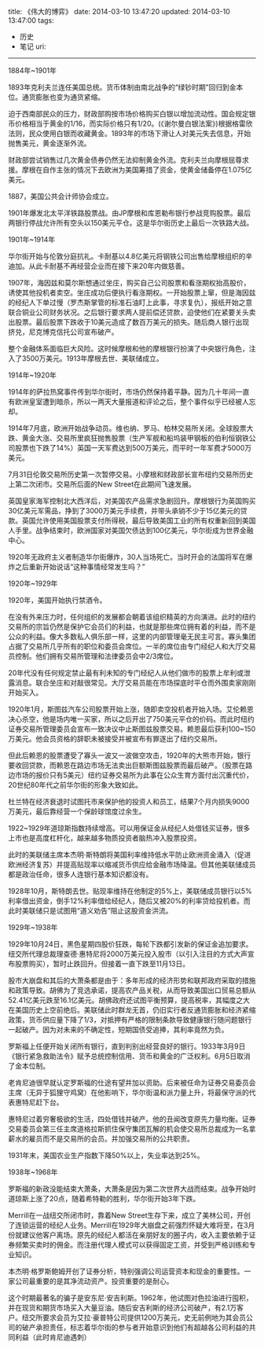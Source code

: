 title: 《伟大的博弈》
date: 2014-03-10 13:47:20
updated: 2014-03-10 13:47:00
tags: 
 - 历史
 - 笔记
uri: 
---

1884年~1901年

1893年克利夫兰连任美国总统。货币体制由南北战争的“绿钞时期”回归到金本位。通货膨胀也变为通货紧缩。

迫于西南部民众的压力，财政部购按市场价格购买白银以增加流动性。国会规定银币价格相当于黄金的1/16，而实际价格只有1/20。(《谢尔曼白银法案》)根据格雷欣法则，民众使用白银而收藏黄金。1893年的市场下滑让人对美元失去信息，开始抛售美元，黄金逐渐外流。

财政部尝试销售过几次黄金债券仍然无法抑制黄金外流。克利夫兰向摩根屈尊求援。摩根在自作主张的情况下去欧洲为美国筹措了资金，使黄金储备停在1.075亿美元。

1887，美国公共会计师协会成立。

1901年爆发北太平洋铁路股票战。由JP摩根和库恩勒布银行参战竞购股票。最后两银行停战允许所有空头以150美元平仓。这是华尔街历史上最后一次铁路大战。

1901年~1914年

华尔街开始与伦敦分庭抗礼。卡耐基以4.8亿美元将钢铁公司出售给摩根组织的辛迪加。从此卡耐基不再经营企业而在接下来20年内做慈善。

1907年，海因兹和莫尔斯想通过坐庄，购买自己公司股票和看涨期权抬高股价，诱使其他投机者卖空。坐庄成功后便执行看涨期权。一开始股票上窜，但是海因兹的经纪人下单过慢（罗杰斯掌管的标准石油盯上此事，寻求复仇），报纸开始之意联合铜业公司财务状况。之后银行要求两人提前偿还贷款，迫使他们在紧要关头卖出股票。最后股票下跌收于10美元造成了数百万美元的损失。随后商人银行出现挤兑，尼克博克信托公司宣布破产。

整个金融体系面临巨大风险。这时候摩根和他的摩根银行扮演了中央银行角色，注入了3500万美元。1913年摩根去世、美联储成立。

1914年~1920年

1914年的萨拉热窝事件传到华尔街时，市场仍然保持着平静。因为几十年间一直有欧洲皇室遭到暗杀，所以一两天大量报道和评论之后，整个事件似乎已经被人忘却。

1914年7月底，欧洲开始战争动员。维也纳、罗马、柏林交易所关闭。全球股票大跌、黄金大涨、交易所里疯狂抛售股票（生产军舰和船坞装甲钢板的伯利恒钢铁公司股票也下跌了14%）英国一天军费达到500万美元，而平时一年军费才5000万美元。

7月31日伦敦交易所历史第一次暂停交易。小摩根和财政部长宣布纽约交易所历史上第二次闭市。交易所后面的New Street在此期间飞速发展。

英国皇家海军控制北大西洋后，对美国农产品需求急剧回升。摩根银行为英国购买30亿美元军需品，挣到了3000万美元手续费，并带头承销不少于15亿美元的贷款。英国允许使用美国股票支付所得税，最后导致美国工业的所有权重新回到美国人手里。战争结束时，欧洲国家对美国欠债达到100亿美元，华尔街成为世界金融中心。

1920年无政府主义者制造华尔街爆炸，30人当场死亡。当时开会的法国将军在爆炸之后重新开始说话“这种事情经常发生吗？”

1920年~1929年

1920年，美国开始执行禁酒令。

在没有外来压力时，任何组织的发展都会朝着该组织精英的方向演进。此时的纽约交易所的宗旨仍然是保护它会员们的利益，也就是那些席位拥有着的利益，而不是公众的利益。像大多数私人俱乐部一样，这里的内部管理毫无民主可言。寡头集团占据了交易所几乎所有的职位和委员会席位。一半的席位由专门经纪人和大厅交易员控制。他们拥有交易所管理和法律委员会中2/3席位。

20年代没有任何规定禁止最有利未知的专门经纪人从他们做市的股票上牟利或泄露消息。联合坐庄和对敲很常见。大厅交易员能在市场探底时平仓而外围卖家刚刚开始买入。

1920年1月，斯图兹汽车公司股票开始上涨，随即卖空投机者开始入场。艾伦赖恩决心杀空，他是场内唯一买家，所以之后开出了750美元平仓的价码。而此时纽约证券交易所管理委员会宣布一致决议中止斯图兹股票交易。赖恩最后获利100~150万美元。他会员资格的辞职未被接受并被宣布有罪逐出了纽约交易所。

但此后赖恩的股票遭受了寡头一波又一波做空攻击，1920年的大熊市开始，银行要收回贷款，而赖恩在路边市场无法卖出巨额斯图兹股票而最后破产。（股票在路边市场的报价只有5美元）纽约证券交易所为此事在公众生育方面付出沉重代价，20世纪80年代之前华尔街的形象大致如此。

杜兰特在经济衰退时试图托市来保护他的投资人和员工，结果7个月内损失9000万美元，最后靠经营一个保龄球馆度过余生。

1922~1929年道琼斯指数持续增高。可以用保证金从经纪人处借钱买证券，很多上市也是高度杠杆化，越来越多物质投资者脑热冲入股票投资。

此时的美联储主席本杰明·斯特朗将美国利率维持低水平防止欧洲资金涌入（促进欧洲经济复苏）并提高贴现率以缩减货币供应给金融市场降温。但其他美联储成员都是政治任命，很多人连银行基本知识都没有。

1928年10月，斯特朗去世。贴现率维持在他制定的5%上，美联储成员银行以5%利率借出资金，倒手12%利率借给经纪人，随后又被20%的利率贷给投机者。而此时美联储只是试图用“道义劝告”阻止这股资金洪流。

1929年~1938年

1929年10月24日，黑色星期四股价狂跌，每轮下跌都引发新的保证金追加要求。纽交所代理总裁理查德·惠特尼将2000万美元投入股市（以引入注目的方式大声宣布股票购买），暂时止跌回升。但接着一直下跌至11月13日。

股市大崩盘和其后的大萧条都是由于：多年形成的经济形势和联邦政府采取的措施和政策导致。胡佛为了竞选承诺，提高农产品关税，从而导致美国出口贸易总额从52.41亿美元跌至16.1亿美元。胡佛政府还试图平衡预算，提高税率，其幅度之大在美国历史上空前绝后。美联储此时群龙无首，仍旧实行者反通货膨胀和经济紧缩政策，货币供应量下降了1/3，对抵押有严格的限制条款导致健康银行随问题银行一起破产。因为对未来的不确定性，短期国债受追捧，其利率竟然为负。

罗斯福上任便开始关闭所有银行，直到判别出经营良好的银行。1933年3月9日《银行紧急救助法令》赋予总统控制信用、货币和黄金的广泛权利。6月5日取消了金本位制。

老肯尼迪很早就认定罗斯福的仕途有望并加以资助。后来被任命为证券交易委员会主席（无异于狐狸守鸡窝）在他影响下，华尔街温和派力量上升，将最保守派的代表惠特尼赶下台。

惠特尼过着穷奢极欲的生活，四处借钱并破产。他的丑闻改变原先力量均衡。证券交易委员会第三任主席道格拉斯抓住保守集团瓦解的机会使交易所总裁成为一名拿薪水的雇员而不是交易所的会员。并加强交易所的公共职责。

1931年末，美国农业生产指数下降50%以上，失业率达到25%。

1938年~1968年

罗斯福的新政没能结束大萧条，大萧条是因为第二次世界大战而结束。战争开始时道琼斯上涨了20点，随着希特勒的胜利，华尔街开始3年下跌。

Merrill在一战纽交所闭市时，靠着New Street生存下来，成立了美林公司，开创了连锁运营的经纪人业务。Merrill在1929年大崩盘之前强烈怀疑大难将至，在3月份就建议他客户离场。原先的经纪人都活在亲朋好友的圈子内，收入主要依赖于证券频繁买卖时的佣金。而注册代理人模式可以获得固定工资，并受到严格训练和专业知识。

本杰明·格罗斯鲍姆开创了证券分析，特别强调公司运营资本和现金的重要性。一家公司最重要的是其净流动资产。投资重要的是耐心。

这个时期最著名的骗子是安东尼·安吉利斯。1962年，他试图对色拉油进行囤积，并在现货和期货市场买入大量豆油。随后安吉利斯的经济公司破产，有2.1万客户。纽交所要求会员为艾拉·豪普特公司提供1200万美元，史无前例地为其会员公司的破产承担责任，标志着华尔街的参与者开始意识到他们有超越各公司利益的共同利益（此时肯尼迪遇刺）